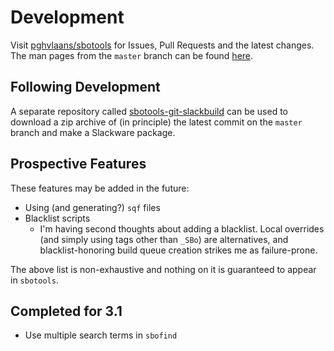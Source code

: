# Development

Visit [pghvlaans/sbotools](https://github.com/pghvlaans/sbotools) for Issues, Pull Requests and the latest changes. The man pages from the `master` branch can be found [here](/sbotools/man/post-release/).

## Following Development

A separate repository called [sbotools-git-slackbuild](https://github.com/pghvlaans/sbotools-git-slackbuild) can be used to download a zip archive of (in principle) the latest commit on the `master` branch and make a Slackware package.

## Prospective Features

These features may be added in the future:

* Using (and generating?) `sqf` files
* Blacklist scripts
  * I'm having second thoughts about adding a blacklist. Local overrides (and simply using tags other than `_SBo`) are alternatives, and blacklist-honoring build queue creation strikes me as failure-prone.

The above list is non-exhaustive and nothing on it is guaranteed to appear in `sbotools`.

## Completed for 3.1

* Use multiple search terms in `sbofind`
